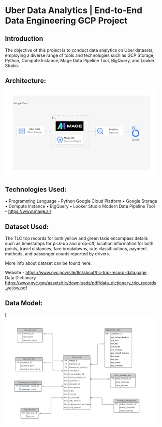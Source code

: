 # Uber Data Analytics | End-to-End Data Engineering GCP Project
## Introduction
The objective of this project is to conduct data analytics on Uber datasets, employing a diverse range of tools and technologies such as GCP Storage, Python, Compute Instance, Mage Data Pipeline Tool, BigQuery, and Looker Studio.

## Architecture:
![(DE Project architecture.jpg](https://github.com/SriKiranRani/Uber_Data_Engineering/blob/57aa921db611c2e4d02c4076a2b2c03c150dc579/DE%20Project%20architecture.jpg)

## Technologies Used:
•	Programming Language - Python
Google Cloud Platform
•	Google Storage
•	Compute Instance
•	BigQuery
•	Looker Studio
Modern Data Pipeline Tool - https://www.mage.ai/

## Dataset Used:
The TLC trip records for both yellow and green taxis encompass details such as timestamps for pick-up and drop-off, location information for both points, travel distances, fare breakdowns, rate classifications, payment methods, and passenger counts reported by drivers.

More info about dataset can be found here:

Website - https://www.nyc.gov/site/tlc/about/tlc-trip-record-data.page .
Data Dictionary - https://www.nyc.gov/assets/tlc/downloads/pdf/data_dictionary_trip_records_yellow.pdf

## Data Model:
[![DE project data model](https://github.com/SriKiranRani/Uber_Data_Engineering/blob/57aa921db611c2e4d02c4076a2b2c03c150dc579/DE%20project%20data%20model.png)
